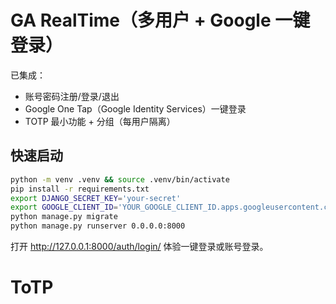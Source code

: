 # GA RealTime（多用户 + Google 一键登录）

已集成：
- 账号密码注册/登录/退出
- Google One Tap（Google Identity Services）一键登录
- TOTP 最小功能 + 分组（每用户隔离）

## 快速启动
```bash
python -m venv .venv && source .venv/bin/activate
pip install -r requirements.txt
export DJANGO_SECRET_KEY='your-secret'
export GOOGLE_CLIENT_ID='YOUR_GOOGLE_CLIENT_ID.apps.googleusercontent.com'
python manage.py migrate
python manage.py runserver 0.0.0.0:8000
```
打开 http://127.0.0.1:8000/auth/login/ 体验一键登录或账号登录。
# ToTP

